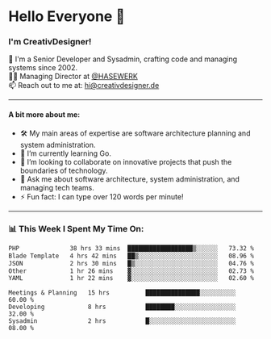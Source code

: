 # Hello Everyone 👋

### I'm CreativDesigner!

🔭 I'm a Senior Developer and Sysadmin, crafting code and managing systems since 2002.  
👨‍💼 Managing Director at [@HASEWERK](https://github.com/HASEWERK)  
📫 Reach out to me at: [hi@creativdesigner.de](mailto:hi@creativdesigner.de)  

---

#### A bit more about me:

- 🛠 My main areas of expertise are software architecture planning and system administration.
- 🌱 I’m currently learning Go.
- 👯 I’m looking to collaborate on innovative projects that push the boundaries of technology.
- 💬 Ask me about software architecture, system administration, and managing tech teams.
- ⚡ Fun fact: I can type over 120 words per minute!  

---

### 📊 **This Week I Spent My Time On:**

<!--START_SECTION:waka-->

```txt
PHP              38 hrs 33 mins  ██████████████████▒░░░░░░   73.32 %
Blade Template   4 hrs 42 mins   ██▒░░░░░░░░░░░░░░░░░░░░░░   08.96 %
JSON             2 hrs 30 mins   █▒░░░░░░░░░░░░░░░░░░░░░░░   04.76 %
Other            1 hr 26 mins    ▓░░░░░░░░░░░░░░░░░░░░░░░░   02.73 %
YAML             1 hr 22 mins    ▓░░░░░░░░░░░░░░░░░░░░░░░░   02.60 %
```

<!--END_SECTION:waka-->

```text
Meetings & Planning   15 hrs          ███████████████░░░░░░░░░░   60.00 % 
Developing            8 hrs           ████████░░░░░░░░░░░░░░░░░   32.00 % 
Sysadmin              2 hrs           █░░░░░░░░░░░░░░░░░░░░░░░░   08.00 %

